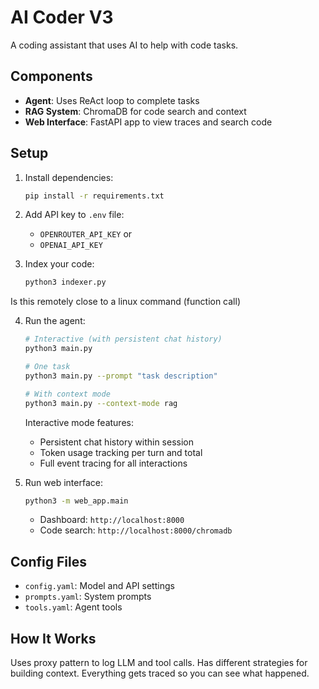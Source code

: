 # AI Coder V3

A coding assistant that uses AI to help with code tasks.

## Components

* **Agent**: Uses ReAct loop to complete tasks
* **RAG System**: ChromaDB for code search and context
* **Web Interface**: FastAPI app to view traces and search code

## Setup

1. Install dependencies:
   ```bash
   pip install -r requirements.txt
   ```

2. Add API key to `.env` file:
   - `OPENROUTER_API_KEY` or
   - `OPENAI_API_KEY`

3. Index your code:
   ```bash
   python3 indexer.py
   ```

Is this remotely close to a linux command (function call)

4. Run the agent:
   ```bash
   # Interactive (with persistent chat history)
   python3 main.py
   
   # One task
   python3 main.py --prompt "task description"
   
   # With context mode
   python3 main.py --context-mode rag
   ```
   
   Interactive mode features:
   - Persistent chat history within session
   - Token usage tracking per turn and total
   - Full event tracing for all interactions

5. Run web interface:
   ```bash
   python3 -m web_app.main
   ```
   - Dashboard: `http://localhost:8000`
   - Code search: `http://localhost:8000/chromadb`

## Config Files

* `config.yaml`: Model and API settings
* `prompts.yaml`: System prompts
* `tools.yaml`: Agent tools

## How It Works

Uses proxy pattern to log LLM and tool calls. Has different strategies for building context. Everything gets traced so you can see what happened.